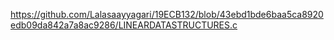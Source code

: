 https://github.com/Lalasaayyagari/19ECB132/blob/43ebd1bde6baa5ca8920edb09da842a7a8ac9286/LINEARDATASTRUCTURES.c
